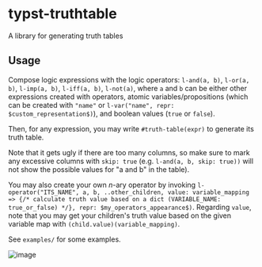 # typst-truthtable
A library for generating truth tables

## Usage

Compose logic expressions with the logic operators: `l-and(a, b)`, `l-or(a, b)`,
`l-imp(a, b)`, `l-iff(a, b)`, `l-not(a)`, where `a` and `b` can be either
other expressions created with operators, atomic variables/propositions
(which can be created with `"name"` or
`l-var("name", repr: $custom_representation$)`), and boolean values
(`true` or `false`).

Then, for any expression, you may write `#truth-table(expr)` to generate its
truth table.

Note that it gets ugly if there are too many columns, so make sure to mark any
excessive columns with `skip: true` (e.g. `l-and(a, b, skip: true))` will not show
the possible values for "a and b" in the table).

You may also create your own _n_-ary operator by invoking `l-operator("ITS_NAME", a, b, ..other_children, value: variable_mapping => {/* calculate truth value based on a dict (VARIABLE_NAME: true_or_false) */}, repr: $my_operators_appearance$)`. Regarding `value`, note that you may get your children's
truth value based on the given variable map with `(child.value)(variable_mapping)`.

See `examples/` for some examples.

![image](https://user-images.githubusercontent.com/9021226/228386381-96bcfdb2-76a5-4966-8d21-31a06887345d.png)

